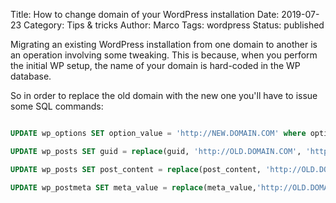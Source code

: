 Title: How to change domain of your WordPress installation
Date: 2019-07-23
Category: Tips & tricks
Author: Marco
Tags: wordpress
Status: published

Migrating an existing WordPress installation from one domain to another is an
operation involving some tweaking. This is because, when you perform the initial
WP setup, the name of your domain is hard-coded in the WP database.

So in order to replace the old domain with the new one you'll have to issue some
SQL commands:

```sql

UPDATE wp_options SET option_value = 'http://NEW.DOMAIN.COM' where option_name in ( 'siteurl', 'home' );

UPDATE wp_posts SET guid = replace(guid, 'http://OLD.DOMAIN.COM', 'http://NEW.DOMAIN.COM');

UPDATE wp_posts SET post_content = replace(post_content, 'http://OLD.DOMAIN.COM', 'http://NEW.DOMAIN.COM');

UPDATE wp_postmeta SET meta_value = replace(meta_value,'http://OLD.DOMAIN.COM', 'http://NEW.DOMAIN.COM');

```
